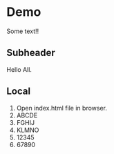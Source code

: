 # Demo

Some text!!

## Subheader

Hello All.

## Local

1. Open index.html file in browser.
2. ABCDE
3. FGHIJ
4. KLMNO
5. 12345
6. 67890
